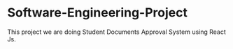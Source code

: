 # Software-Engineering-Project
This project we are doing Student Documents Approval System using React Js.
